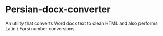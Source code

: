# Persian-docx-converter
An utility that converts Word docx text to clean HTML and also performs Latin / Farsi number conversions.  
